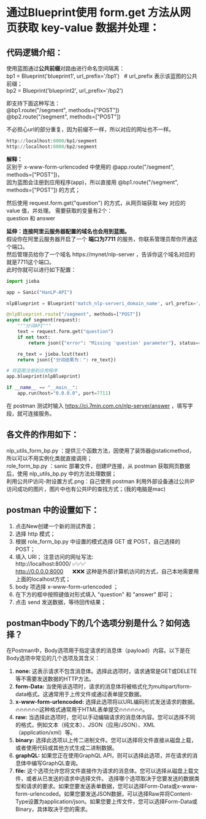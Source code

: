 # 通过Blueprint使用 form.get 方法从网页获取 key-value 数据并处理：
## 代码逻辑介绍：
使用蓝图通过**公共前缀**对路由进行命名空间隔离：  
bp1 = Blueprint('blueprint1', url_prefix='/bp1')    &nbsp;&nbsp;# url_prefix 表示该蓝图的公共前缀；<br>
bp2 = Blueprint('blueprint2', url_prefix='/bp2')  

即支持下面这种写法：  
@bp1.route("/segment", methods=["POST"])  
@bp2.route("/segment", methods=["POST"])  
  
不必担心url的部分重复，因为前缀不一样，所以对应的网址也不一样。<br>
```python
http://localhost:8000/bp1/segment
http://localhost:8000/bp2/segment  
```
**解释：**  
区别于 x-www-form-urlencoded 中使用的 @app.route("/segment", methods=["POST"])，  
因为蓝图会注册到应用程序(app)，所以直接用 @bp1.route("/segment", methods=["POST"]) 的方式；  

然后使用 request.form.get("question") 的方式，从网页端获取 key 对应的 value 值，并处理。
需要获取的变量有2个：<br>
question 和 answer  

**延伸：连接阿里云服务器配置的域名也会用到蓝图。**  
假设你在阿里云服务器开启了一个 **端口为7711** 的服务，你联系管理员帮你开通这个端口。  
然后管理员给你了一个域名 https://mynet/nlp-server ，告诉你这个域名对应的就是7711这个端口。  
此时你就可以进行如下配置：<br> 
```python
import jieba

app = Sanic("HanLP-API")

nlpBlueprint = Blueprint('match_nlp-serveri_domain_name', url_prefix='/nlp-server') # 这里使用蓝图的作用不是为了隔离命名空间，是为了进行域名匹配，匹配到 /nlp-server。

@nlpBlueprint.route("/segment", methods=["POST"])
async def segment(request):
    """分词API"""
    text = request.form.get("question")
    if not text:
        return json({"error": "Missing 'question' parameter"}, status=400)

    re_text = jieba.lcut(text)
    return json({"分词结果为：": re_text})

# 将蓝图注册到应用程序
app.blueprint(nlpBlueprint)

if __name__ == "__main__":
    app.run(host="0.0.0.0", port=7711)
```
在 postman 测试时输入 https://ci.7min.com.cn/nlp-server/answer ，填写字段，就可连接服务。<br>
## 各文件的作用如下：
nlp_utils_form_bp.py ：提供三个函数方法，因使用了装饰器@staticmethod，所以可以不用实例化类就直接调用；<br>
role_form_bp.py ：sanic 部署文件，创建IP连接，从 postman 获取网页数据后，使用 nlp_utils_bp.py 中的方法处理数据；  
利用公共IP访问-附设置方式.png：自己使用 postman 利用外部设备通过公共IP访问成功的图片，图片中也有公共IP的查找方式；(我的电脑是mac)
## postman 中的设置如下：
1. 点击New创建一个新的测试界面；
2. 选择 http 模式；
3. 根据 role_form_bp.py 中设置的模式选择 GET 或 POST，自己选择的 POST；
4. 填入 URl；
注意访问的网址写法:<br>
http://localhost:8000/   ✅✅✅<br>
http://0.0.0.0:8000 &nbsp;&nbsp;&nbsp;&nbsp; ❌❌❌ 这种是外部计算机访问的方式，自己本地需要用上面的localhost方式；
5. body 项选择 x-www-form-urlencoded ；
6. 在下方的框中按照键值对形式填入 "question" 和 "answer" 即可；
7. 点击 send 发送数据，等待回传结果；

## postman中body下的几个选项分别是什么？如何选择？
在Postman中，Body选项用于指定请求的消息体（payload）内容。以下是在Body选项中常见的几个选项及其含义：
1. **none:** 这表示请求不包含消息体。选择此选项时，请求通常是GET或DELETE等不需要发送数据的HTTP方法。
2. **form-Data:** 当使用该选项时，请求的消息体将被格式化为multipart/form-data格式。这通常用于上传文件或通过表单提交数据。
3. **x-www-form-urlencoded:** 选择此选项将以URL编码形式发送请求的数据。🔥🔥🔥🔥🔥🔥这种格式通常用于HTML表单提交🔥🔥🔥🔥🔥🔥。
4. **raw:** 当选择此选项时，您可以手动编辑请求的消息体内容。您可以选择不同的格式，例如文本（纯文本）、JSON（应用/JSON）、XML（application/xml）等。
5. **binary:** 选择此选项以上传二进制文件。您可以选择将文件直接从磁盘上载，或者使用代码或其他方式生成二进制数据。
6. **graphQL:** 如果您正在使用GraphQL API，则可以选择此选项，并在请求的消息体中编写GraphQL查询。
7. **file:** 这个选项允许您将文件直接作为请求的消息体。您可以选择从磁盘上载文件，或者从已发送的请求中选择文件。
选择哪个选项取决于您要发送的数据类型和请求的要求。如果您要发送表单数据，您可以选择Form-Data或x-www-form-urlencoded。如果您要发送JSON数据，可以选择Raw并将Content-Type设置为application/json。如果您要上传文件，您可以选择Form-Data或Binary，具体取决于您的需求。
